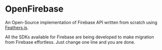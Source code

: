# OpenFirebase
An Open-Source implementation of Firebase API written from scratch using [Feathers.js](http://feathersjs.com/).

All the SDKs available for Firebase are being developed to make migration from Firebase effortless. Just change one line and you are done.